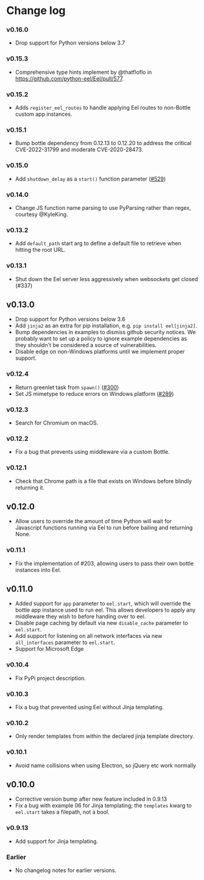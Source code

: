 # Change log

### v0.16.0
* Drop support for Python versions below 3.7

### v0.15.3
* Comprehensive type hints implement by @thatfloflo in https://github.com/python-eel/Eel/pull/577.

### v0.15.2
* Adds `register_eel_routes` to handle applying Eel routes to non-Bottle custom app instances.

### v0.15.1
* Bump bottle dependency from 0.12.13 to 0.12.20 to address the critical CVE-2022-31799 and moderate CVE-2020-28473.

### v0.15.0
* Add `shutdown_delay` as a `start()` function parameter ([#529](https://github.com/python-eel/Eel/pull/529))

### v0.14.0
* Change JS function name parsing to use PyParsing rather than regex, courtesy @KyleKing.

### v0.13.2
* Add `default_path` start arg to define a default file to retrieve when hitting the root URL.

### v0.13.1
* Shut down the Eel server less aggressively when websockets get closed (#337)

## v0.13.0
* Drop support for Python versions below 3.6
* Add `jinja2` as an extra for pip installation, e.g. `pip install eel[jinja2]`.
* Bump dependencies in examples to dismiss github security notices. We probably want to set up a policy to ignore example dependencies as they shouldn't be considered a source of vulnerabilities.
* Disable edge on non-Windows platforms until we implement proper support.

### v0.12.4
* Return greenlet task from `spawn()` ([#300](https://github.com/samuelhwilliams/Eel/pull/300))
* Set JS mimetype to reduce errors on Windows platform ([#289](https://github.com/samuelhwilliams/Eel/pull/289))

### v0.12.3
* Search for Chromium on macOS.

### v0.12.2
* Fix a bug that prevents using middleware via a custom Bottle.

### v0.12.1
* Check that Chrome path is a file that exists on Windows before blindly returning it.

## v0.12.0
* Allow users to override the amount of time Python will wait for Javascript functions running via Eel to run before bailing and returning None.

### v0.11.1
* Fix the implementation of #203, allowing users to pass their own bottle instances into Eel.

## v0.11.0
* Added support for `app` parameter to `eel.start`, which will override the bottle app instance used to run eel. This
allows developers to apply any middleware they wish to before handing over to eel.
* Disable page caching by default via new `disable_cache` parameter to `eel.start`.
* Add support for listening on all network interfaces via new `all_interfaces` parameter to `eel.start`.
* Support for Microsoft Edge

### v0.10.4
* Fix PyPi project description.

### v0.10.3
* Fix a bug that prevented using Eel without Jinja templating.

### v0.10.2
* Only render templates from within the declared jinja template directory.

### v0.10.1
* Avoid name collisions when using Electron, so jQuery etc work normally

## v0.10.0
* Corrective version bump after new feature included in 0.9.13
* Fix a bug with example 06 for Jinja templating; the `templates` kwarg to `eel.start` takes a filepath, not a bool.

### v0.9.13
* Add support for Jinja templating.

### Earlier
* No changelog notes for earlier versions.
